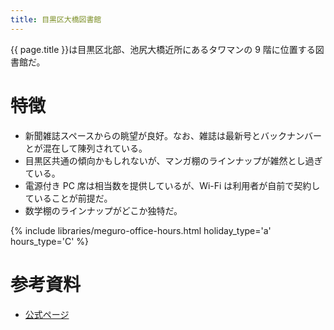 ```yaml
---
title: 目黒区大橋図書館
---
```


{{ page.title }}は目黒区北部、池尻大橋近所にあるタワマンの 9 階に位置する図書館だ。

# 特徴

* 新聞雑誌スペースからの眺望が良好。なお、雑誌は最新号とバックナンバーとが混在して陳列されている。
* 目黒区共通の傾向かもしれないが、マンガ棚のラインナップが雑然とし過ぎている。
* 電源付き PC 席は相当数を提供しているが、Wi-Fi は利用者が自前で契約していることが前提だ。
* 数学棚のラインナップがどこか独特だ。

{% include libraries/meguro-office-hours.html holiday_type='a' hours_type='C' %}

# 参考資料

* [公式ページ](http://www.meguro-library.jp/locations/ohashi-loc/)
